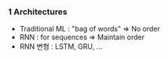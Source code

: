 ### 1 Architectures
- Traditional ML : "bag of words" => No order
- RNN : for sequences => Maintain order
- RNN 변형 : LSTM, GRU, ... 
